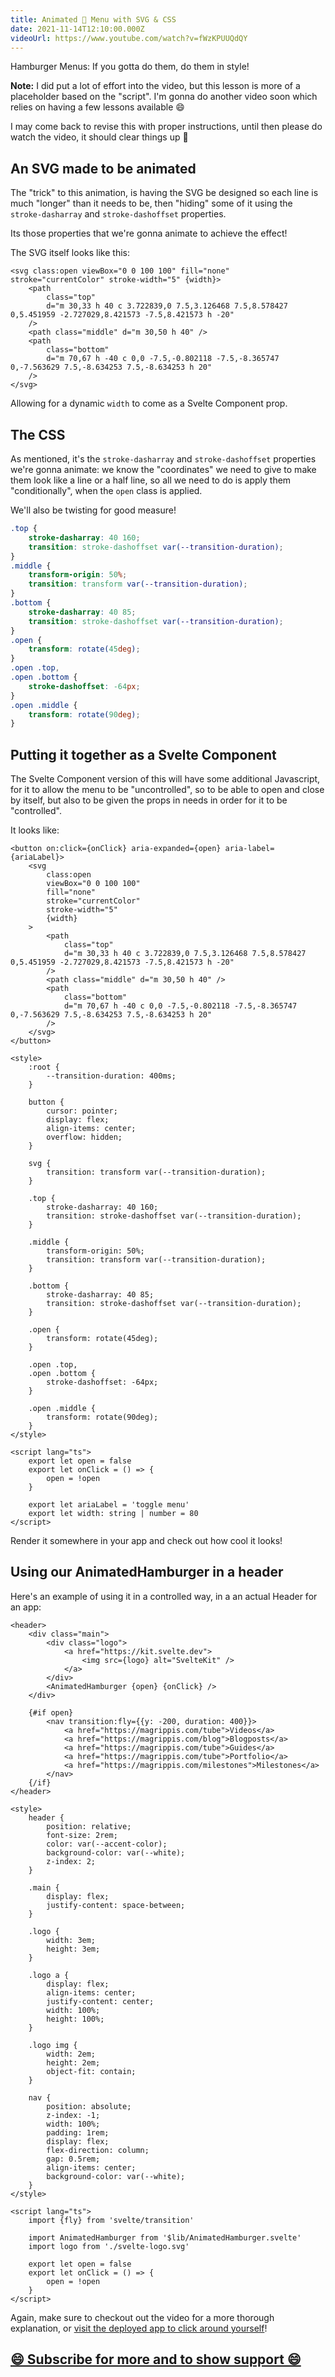 ```yaml
---
title: Animated 🍔 Menu with SVG & CSS
date: 2021-11-14T12:10:00.000Z
videoUrl: https://www.youtube.com/watch?v=fWzKPUUQdQY
---
```


Hamburger Menus: If you gotta do them, do them in style!

**Note:** I did put a lot of effort into the video, but this lesson is more of a placeholder based on the "script". I'm gonna do another video soon which relies on having a few lessons available 😄

I may come back to revise this with proper instructions, until then please do watch the video, it should clear things up 🙂

## An SVG made to be animated

The "trick" to this animation, is having the SVG be designed so each line is much "longer" than it needs to be, then "hiding" some of it using the `stroke-dasharray` and `stroke-dashoffset` properties.

Its those properties that we're gonna animate to achieve the effect!

The SVG itself looks like this:

```svelte
<svg class:open viewBox="0 0 100 100" fill="none" stroke="currentColor" stroke-width="5" {width}>
	<path
		class="top"
		d="m 30,33 h 40 c 3.722839,0 7.5,3.126468 7.5,8.578427 0,5.451959 -2.727029,8.421573 -7.5,8.421573 h -20"
	/>
	<path class="middle" d="m 30,50 h 40" />
	<path
		class="bottom"
		d="m 70,67 h -40 c 0,0 -7.5,-0.802118 -7.5,-8.365747 0,-7.563629 7.5,-8.634253 7.5,-8.634253 h 20"
	/>
</svg>
```

Allowing for a dynamic `width` to come as a Svelte Component prop.

## The CSS

As mentioned, it's the `stroke-dasharray` and `stroke-dashoffset` properties we're gonna animate: we know the "coordinates" we need to give to make them look like a line or a half line, so all we need to do is apply them "conditionally", when the `open` class is applied.

We'll also be twisting for good measure!

```css
.top {
	stroke-dasharray: 40 160;
	transition: stroke-dashoffset var(--transition-duration);
}
.middle {
	transform-origin: 50%;
	transition: transform var(--transition-duration);
}
.bottom {
	stroke-dasharray: 40 85;
	transition: stroke-dashoffset var(--transition-duration);
}
.open {
	transform: rotate(45deg);
}
.open .top,
.open .bottom {
	stroke-dashoffset: -64px;
}
.open .middle {
	transform: rotate(90deg);
}
```

## Putting it together as a Svelte Component

The Svelte Component version of this will have some additional Javascript, for it to allow the menu to be "uncontrolled", so to be able to open and close by itself, but also to be given the props in needs in order for it to be "controlled".

It looks like:

```svelte
<button on:click={onClick} aria-expanded={open} aria-label={ariaLabel}>
	<svg
		class:open
		viewBox="0 0 100 100"
		fill="none"
		stroke="currentColor"
		stroke-width="5"
		{width}
	>
		<path
			class="top"
			d="m 30,33 h 40 c 3.722839,0 7.5,3.126468 7.5,8.578427 0,5.451959 -2.727029,8.421573 -7.5,8.421573 h -20"
		/>
		<path class="middle" d="m 30,50 h 40" />
		<path
			class="bottom"
			d="m 70,67 h -40 c 0,0 -7.5,-0.802118 -7.5,-8.365747 0,-7.563629 7.5,-8.634253 7.5,-8.634253 h 20"
		/>
	</svg>
</button>

<style>
	:root {
		--transition-duration: 400ms;
	}

	button {
		cursor: pointer;
		display: flex;
		align-items: center;
		overflow: hidden;
	}

	svg {
		transition: transform var(--transition-duration);
	}

	.top {
		stroke-dasharray: 40 160;
		transition: stroke-dashoffset var(--transition-duration);
	}

	.middle {
		transform-origin: 50%;
		transition: transform var(--transition-duration);
	}

	.bottom {
		stroke-dasharray: 40 85;
		transition: stroke-dashoffset var(--transition-duration);
	}

	.open {
		transform: rotate(45deg);
	}

	.open .top,
	.open .bottom {
		stroke-dashoffset: -64px;
	}

	.open .middle {
		transform: rotate(90deg);
	}
</style>

<script lang="ts">
	export let open = false
	export let onClick = () => {
		open = !open
	}

	export let ariaLabel = 'toggle menu'
	export let width: string | number = 80
</script>
```

Render it somewhere in your app and check out how cool it looks!

## Using our AnimatedHamburger in a header

Here's an example of using it in a controlled way, in a an actual Header for an app:

```svelte
<header>
	<div class="main">
		<div class="logo">
			<a href="https://kit.svelte.dev">
				<img src={logo} alt="SvelteKit" />
			</a>
		</div>
		<AnimatedHamburger {open} {onClick} />
	</div>

	{#if open}
		<nav transition:fly={{y: -200, duration: 400}}>
			<a href="https://magrippis.com/tube">Videos</a>
			<a href="https://magrippis.com/blog">Blogposts</a>
			<a href="https://magrippis.com/tube">Guides</a>
			<a href="https://magrippis.com/tube">Portfolio</a>
			<a href="https://magrippis.com/milestones">Milestones</a>
		</nav>
	{/if}
</header>

<style>
	header {
		position: relative;
		font-size: 2rem;
		color: var(--accent-color);
		background-color: var(--white);
		z-index: 2;
	}

	.main {
		display: flex;
		justify-content: space-between;
	}

	.logo {
		width: 3em;
		height: 3em;
	}

	.logo a {
		display: flex;
		align-items: center;
		justify-content: center;
		width: 100%;
		height: 100%;
	}

	.logo img {
		width: 2em;
		height: 2em;
		object-fit: contain;
	}

	nav {
		position: absolute;
		z-index: -1;
		width: 100%;
		padding: 1rem;
		display: flex;
		flex-direction: column;
		gap: 0.5rem;
		align-items: center;
		background-color: var(--white);
	}
</style>

<script lang="ts">
	import {fly} from 'svelte/transition'

	import AnimatedHamburger from '$lib/AnimatedHamburger.svelte'
	import logo from './svelte-logo.svg'

	export let open = false
	export let onClick = () => {
		open = !open
	}
</script>
```

Again, make sure to checkout out the video for a more thorough explanation, or [visit the deployed app to click around yourself](https://svelte-hamburger.vercel.app/)!

## [😄 Subscribe for more and to show support 😄](https://www.youtube.com/channel/UCm1ALyg61uhPoTnZBm7mY2g)

